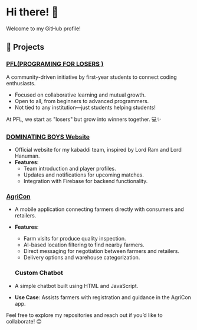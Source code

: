 # Hi there! 👋  
Welcome to my GitHub profile! 

## 🚀 Projects  

### [PFL(PROGRAMING FOR LOSERS )](https://shaktisingh5580.github.io/PROGRAMING-FOR-LOOSERS-CLUB-/)  
A community-driven initiative by first-year students to connect coding enthusiasts.  
- Focused on collaborative learning and mutual growth.  
- Open to all, from beginners to advanced programmers.  
- Not tied to any institution—just students helping students!  

At PFL, we start as "losers" but grow into winners together. 💻✨

### [DOMINATING BOYS Website](https://shakti5580.github.io/DOMINATING-BOYS-/)  
- Official website for my kabaddi team, inspired by Lord Ram and Lord Hanuman.  
- **Features**:  
  - Team introduction and player profiles.  
  - Updates and notifications for upcoming matches.  
  - Integration with Firebase for backend functionality.  

### [AgriCon](https://shaktisingh5580.github.io/Agricon-/)  
- A mobile application connecting farmers directly with consumers and retailers.  
- **Features**:  
  - Farm visits for produce quality inspection.  
  - AI-based location filtering to find nearby farmers.  
  - Direct messaging for negotiation between farmers and retailers.  
  - Delivery options and warehouse categorization.  
 

   ### Custom Chatbot  
- A simple chatbot built using HTML and JavaScript.  
- **Use Case**: Assists farmers with registration and guidance in the AgriCon app.  

Feel free to explore my repositories and reach out if you’d like to collaborate! 😊  

